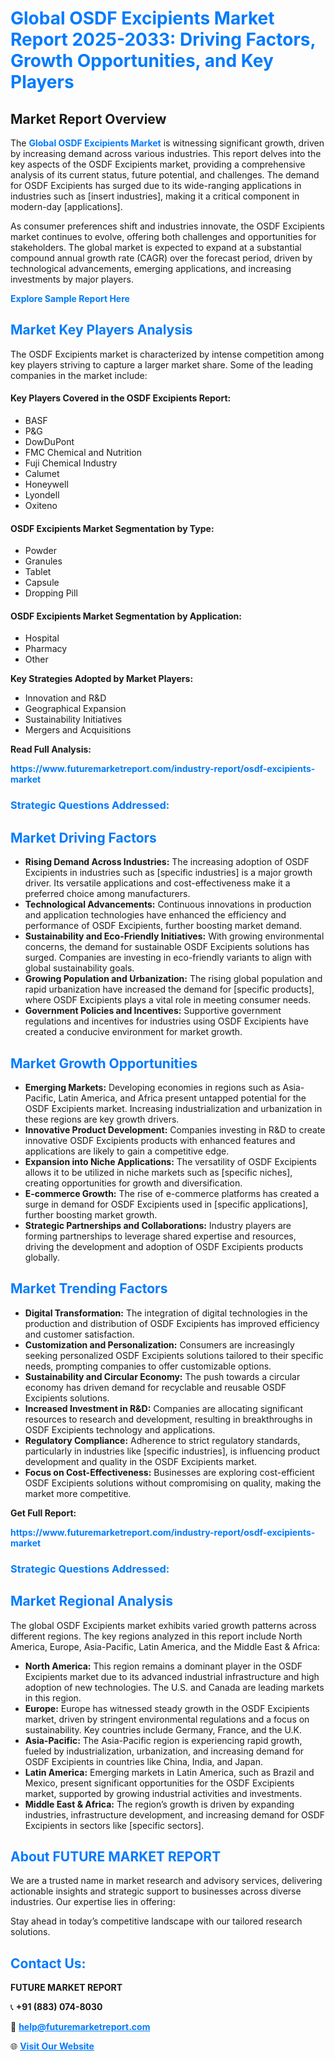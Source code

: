 <h1 style="color: #007BFF;">Global OSDF Excipients Market Report 2025-2033: Driving Factors, Growth Opportunities, and Key Players</h1>

<section id="overview">
<h2>Market Report Overview</h2>
<p>The <a href="https://www.futuremarketreport.com/industry-report/osdf-excipients-market" style="color: #007BFF; text-decoration: none;"><strong>Global OSDF Excipients Market</strong></a> is witnessing significant growth, driven by increasing demand across various industries. This report delves into the key aspects of the OSDF Excipients market, providing a comprehensive analysis of its current status, future potential, and challenges. The demand for OSDF Excipients has surged due to its wide-ranging applications in industries such as [insert industries], making it a critical component in modern-day [applications].</p>
<p>As consumer preferences shift and industries innovate, the OSDF Excipients market continues to evolve, offering both challenges and opportunities for stakeholders. The global market is expected to expand at a substantial compound annual growth rate (CAGR) over the forecast period, driven by technological advancements, emerging applications, and increasing investments by major players.</p>
</section>

<section id="overview">
<p><a href="https://www.futuremarketreport.com/request-sample/reportId=50810" style="color: #007BFF; text-decoration: none;"><strong>Explore Sample Report Here</strong></a></p>
</section>

<section id="key-players">
<h2 style="color: #007BFF;">Market Key Players Analysis</h2>
<p>The OSDF Excipients market is characterized by intense competition among key players striving to capture a larger market share. Some of the leading companies in the market include:</p>
<h4>Key Players Covered in the OSDF Excipients Report:</h4>
<ul><li>BASF</li><li>P&amp;G</li><li>DowDuPont</li><li>FMC Chemical and Nutrition</li><li>Fuji Chemical Industry</li><li>Calumet</li><li>Honeywell</li><li>Lyondell</li><li>Oxiteno</li></ul>
<h4>OSDF Excipients Market Segmentation by Type:</h4>
<ul><li>Powder</li><li>Granules</li><li>Tablet</li><li>Capsule</li><li>Dropping Pill</li></ul>

<h4>OSDF Excipients Market Segmentation by Application:</h4>
<ul><li>Hospital</li><li>Pharmacy</li><li>Other</li></ul>
<p><strong>Key Strategies Adopted by Market Players:</strong></p>
<ul>
<li>Innovation and R&D</li>
<li>Geographical Expansion</li>
<li>Sustainability Initiatives</li>
<li>Mergers and Acquisitions</li>
</ul>
</section>

<section>
<p><strong>Read Full Analysis: </strong></p><a href="https://www.futuremarketreport.com/industry-report/osdf-excipients-market" style="color: #007BFF; text-decoration: none;"><strong>https://www.futuremarketreport.com/industry-report/osdf-excipients-market</strong></a>
<h3 style="color: #007BFF;">Strategic Questions Addressed:</h3>
</section>

<section id="driving-factors">
<h2 style="color: #007BFF;">Market Driving Factors</h2>
<ul>
<li><strong>Rising Demand Across Industries:</strong> The increasing adoption of OSDF Excipients in industries such as [specific industries] is a major growth driver. Its versatile applications and cost-effectiveness make it a preferred choice among manufacturers.</li>
<li><strong>Technological Advancements:</strong> Continuous innovations in production and application technologies have enhanced the efficiency and performance of OSDF Excipients, further boosting market demand.</li>
<li><strong>Sustainability and Eco-Friendly Initiatives:</strong> With growing environmental concerns, the demand for sustainable OSDF Excipients solutions has surged. Companies are investing in eco-friendly variants to align with global sustainability goals.</li>
<li><strong>Growing Population and Urbanization:</strong> The rising global population and rapid urbanization have increased the demand for [specific products], where OSDF Excipients plays a vital role in meeting consumer needs.</li>
<li><strong>Government Policies and Incentives:</strong> Supportive government regulations and incentives for industries using OSDF Excipients have created a conducive environment for market growth.</li>
</ul>
</section>

<section id="growth-opportunities">
<h2 style="color: #007BFF;">Market Growth Opportunities</h2>
<ul>
<li><strong>Emerging Markets:</strong> Developing economies in regions such as Asia-Pacific, Latin America, and Africa present untapped potential for the OSDF Excipients market. Increasing industrialization and urbanization in these regions are key growth drivers.</li>
<li><strong>Innovative Product Development:</strong> Companies investing in R&D to create innovative OSDF Excipients products with enhanced features and applications are likely to gain a competitive edge.</li>
<li><strong>Expansion into Niche Applications:</strong> The versatility of OSDF Excipients allows it to be utilized in niche markets such as [specific niches], creating opportunities for growth and diversification.</li>
<li><strong>E-commerce Growth:</strong> The rise of e-commerce platforms has created a surge in demand for OSDF Excipients used in [specific applications], further boosting market growth.</li>
<li><strong>Strategic Partnerships and Collaborations:</strong> Industry players are forming partnerships to leverage shared expertise and resources, driving the development and adoption of OSDF Excipients products globally.</li>
</ul>
</section>

<section id="trending-factors">
<h2 style="color: #007BFF;">Market Trending Factors</h2>
<ul>
<li><strong>Digital Transformation:</strong> The integration of digital technologies in the production and distribution of OSDF Excipients has improved efficiency and customer satisfaction.</li>
<li><strong>Customization and Personalization:</strong> Consumers are increasingly seeking personalized OSDF Excipients solutions tailored to their specific needs, prompting companies to offer customizable options.</li>
<li><strong>Sustainability and Circular Economy:</strong> The push towards a circular economy has driven demand for recyclable and reusable OSDF Excipients solutions.</li>
<li><strong>Increased Investment in R&D:</strong> Companies are allocating significant resources to research and development, resulting in breakthroughs in OSDF Excipients technology and applications.</li>
<li><strong>Regulatory Compliance:</strong> Adherence to strict regulatory standards, particularly in industries like [specific industries], is influencing product development and quality in the OSDF Excipients market.</li>
<li><strong>Focus on Cost-Effectiveness:</strong> Businesses are exploring cost-efficient OSDF Excipients solutions without compromising on quality, making the market more competitive.</li>
</ul>
</section>

<section>
<p><strong>Get Full Report: </strong></p><a href="https://www.futuremarketreport.com/industry-report/osdf-excipients-market" style="color: #007BFF; text-decoration: none;"><strong>https://www.futuremarketreport.com/industry-report/osdf-excipients-market</strong></a>
<h3 style="color: #007BFF;">Strategic Questions Addressed:</h3>
</section>


<section id="regional-analysis">
<h2 style="color: #007BFF;">Market Regional Analysis</h2>
<p>The global OSDF Excipients market exhibits varied growth patterns across different regions. The key regions analyzed in this report include North America, Europe, Asia-Pacific, Latin America, and the Middle East & Africa:</p>
<ul>
<li><strong>North America:</strong> This region remains a dominant player in the OSDF Excipients market due to its advanced industrial infrastructure and high adoption of new technologies. The U.S. and Canada are leading markets in this region.</li>
<li><strong>Europe:</strong> Europe has witnessed steady growth in the OSDF Excipients market, driven by stringent environmental regulations and a focus on sustainability. Key countries include Germany, France, and the U.K.</li>
<li><strong>Asia-Pacific:</strong> The Asia-Pacific region is experiencing rapid growth, fueled by industrialization, urbanization, and increasing demand for OSDF Excipients in countries like China, India, and Japan.</li>
<li><strong>Latin America:</strong> Emerging markets in Latin America, such as Brazil and Mexico, present significant opportunities for the OSDF Excipients market, supported by growing industrial activities and investments.</li>
<li><strong>Middle East & Africa:</strong> The region’s growth is driven by expanding industries, infrastructure development, and increasing demand for OSDF Excipients in sectors like [specific sectors].</li>
</ul>
</section>

<footer>
<h2 style="color: #007BFF;">About FUTURE MARKET REPORT</h2>
<p>We are a trusted name in market research and advisory services, delivering actionable insights and strategic support to businesses across diverse industries. Our expertise lies in offering:</p>

<p>Stay ahead in today’s competitive landscape with our tailored research solutions.</p>

<h2 style="color: #007BFF;">Contact Us:</h2>
<p><strong>FUTURE MARKET REPORT</strong></p>
<p>📞 <strong>+91 (883) 074-8030</strong></p>
<p>📧 <strong><a href="mailto:help@futuremarketreport.com" style="color: #007BFF;">help@futuremarketreport.com</a></strong></p>
<p>🌐 <strong><a href="https://www.futuremarketreport.com/" style="color: #007BFF;">Visit Our Website</a></strong></p>
</footer>